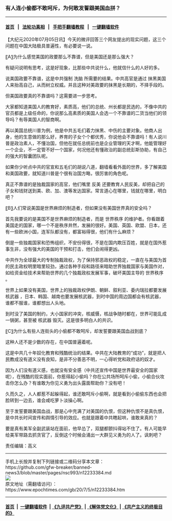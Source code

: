 ### 有人连小偷都不敢呵斥，为何敢发誓跟美国血拼？
------------------------

#### [首页](https://github.com/gfw-breaker/banned-news3/blob/master/README.md) &nbsp;&nbsp;|&nbsp;&nbsp; [法轮功真相](https://github.com/begood0513/basic/blob/master/README.md)  &nbsp;&nbsp;|&nbsp;&nbsp; [手把手翻墙教程](https://github.com/gfw-breaker/guides/wiki)  &nbsp;&nbsp;|&nbsp;&nbsp; [一键翻墙软件](https://github.com/gfw-breaker/nogfw/blob/master/README.md)  



<div><p>
 【大纪元2020年07月05日讯】今天的微评回答三个网友提出的现实问题，这三个问题在中国大陆极具普遍性，有必要说一说。
</p>
<p>
 〖A〗为什么感觉美国的政要那么不靠谱，但是美国还是那么强大？
</p>
<p>
 有疑问说明有思考，这是好现象，比那些中共说什么，他就信什么的人好的多。
</p>
<p>
 说美国政要不靠谱，这是中共强制
 <ok href="https://www.epochtimes.com/gb/tag/%E6%B4%97%E8%84%91.html">
  洗脑
 </ok>
 所需要的结果。中共高官是通过
 <ok href="https://www.epochtimes.com/gb/tag/%E6%8A%B9%E9%BB%91%E7%BE%8E%E5%9B%BD.html">
  抹黑美国
 </ok>
 人来抬高自己，从而树立权威。并且这种对美政要的抹黑是长期的，不择手段的。
</p>
<p>
 但美国政要真的不靠谱吗？这需要进一步思考。
</p>
<p>
 大家都知道美国人的教育好，素质高，他们的总统、州长都是民选的，不像中共的官员都是上级任命的，你说那么高素质的美国人会选一个不靠谱的二货当他们的领导吗？有辱美国人的智商啊。
</p>
<p>
 再以美国总统川普为例，他是中共五毛们着力抹黑、中伤的主要对象。他商人出身，他的生意做的那么好，养育的子女个个都优秀，你说他会不靠谱吗！有人说川普是政治素人，不懂治国，但他在就任总统前也是企业管理的天才啊，他能管理好一个企业，不一定管不好一个国家，何况他还有懂政治的副总统彭斯协助，有自己的强大的智囊团队呢。
</p>
<p>
 如果你少听点中共的官宣和五毛们的胡说八道，翻墙看看外面的世界，多了解美国和美国政要，就知道川普是个很有治国方略，很厉害的角色呢。
</p>
<p>
 真正不靠谱的是独裁国家的高官，他们嘴里
 <ok href="https://www.epochtimes.com/gb/tag/%E5%8F%8D%E7%BE%8E.html">
  反美
 </ok>
 还要教育人民反美，却把自己的子女和钱财送到美、欧、加、澳等发达国家。常言道心在哪里，钱就在哪里，明白吧？
</p>
<p>
 〖B〗人们常说美国是世界麻烦的制造者，但如果没有美国世界真的安全吗？
</p>
<p>
 首先我要说的是美国不是世界麻烦的制造者，而是
 <ok href="https://www.epochtimes.com/gb/tag/%E4%B8%96%E7%95%8C%E7%A7%A9%E5%BA%8F.html">
  世界秩序
 </ok>
 的维护者。你看跟着美国走的国家，哪一个不是秩序井然，发展的很好。美国、英国、欧盟、日本，还有一些欧洲小国，连军队都没有，都富裕得很，他们有什么麻烦？
</p>
<p>
 倒是一些独裁国家和恐怖组织，不安份得很，不是在国内欺压百姓，就是在国外惹事生非，没有强大的美国的干预和打击，他们会闹得更凶。
</p>
<p>
 中共作为全球最大的专制独裁政权，为了保持邪恶政权的稳定，一直在与美国为首的民主政权明里暗里较劲，通过各种手段和路径来暗助世界独裁国家与美国作对，如给资金给技术来帮助世界的几个独裁政权发展军事，破坏美国主导的
 <ok href="https://www.epochtimes.com/gb/tag/%E4%B8%96%E7%95%8C%E7%A7%A9%E5%BA%8F.html">
  世界秩序
 </ok>
 。
</p>
<p>
 世界上如果没有美国，世界上的独裁政权伊朗、朝鲜、叙利亚、委内瑞拉都要发展
 <ok href="https://www.epochtimes.com/gb/tag/%E6%A0%B8%E6%AD%A6%E5%99%A8.html">
  核武器
 </ok>
 ，日本、韩国、越南也要发展核武器，到时中国的周边国都会有核武器，谁都不服谁，谁都想出人头地。
</p>
<p>
 到时没了美国的制约，大小国家的冲突，核威慑，核战争随时都在，世界可能乱成一锅粥，甚至被
 <ok href="https://www.epochtimes.com/gb/tag/%E6%A0%B8%E6%AD%A6%E5%99%A8.html">
  核武器
 </ok>
 毁灭。这是很多明白人的共识。
</p>
<p>
 〖C〗为什么有些人连街头的小偷都不敢呵斥，却发誓要跟美国血战到底？
</p>
<p>
 这种人还不是少数的存在，在中国普遍着呢。
</p>
<p>
 这是中共几十年奴化教育和残酷统治的结果。中共在大陆教育的“成功”，就是把人民教成没有道义没有良知，是非不分善恶不明，一心得听党和政府话的奴才。
</p>
<p>
 因为人们没有道义感，也就没有安全感（中共还宣传中国是世界最安全的国家呢），在残酷的现实面前，你惹得起小偷吗？你在公共场所呵斥小偷，小偷合伙攻击你怎么办？有谁敢为你见义勇为出头露面帮助你？没有吧！
</p>
<p>
 久而久之，人人都惹不起躲得起，谁还敢呵斥小偷啊，就是看到小偷偷东西也会把脸转到一边去，谁会咸吃萝卜淡操心啊。
</p>
<p>
 至于发誓要跟美国血战，那是心中充满了对美国的仇恨，但这种仇恨不是真仇恨，是中共长时间宣传和舆情引导的效应。也就是跟着中共瞎起哄，谁敢来真的？
</p>
<p>
 要是真有美军全副武装站在面前，他早怂了，双腿都颤抖得站不住了。有人可能早给美军带路去抓贪官了，反倒这个时候会涌出一大群见义勇为的人了。讽刺吧？
</p>
<p>
 责任编辑：高义
</p>
</div>
<hr/>
手机上长按并复制下列链接或二维码分享本文章：<br/>
https://github.com/gfw-breaker/banned-news3/blob/master/pages/nsc993/n12233384.md <br/>
<a href='https://github.com/gfw-breaker/banned-news3/blob/master/pages/nsc993/n12233384.md'><img src='https://github.com/gfw-breaker/banned-news3/blob/master/pages/nsc993/n12233384.md.png'/></a> <br/>
原文地址（需翻墙访问）：https://www.epochtimes.com/gb/20/7/5/n12233384.htm


------------------------
#### [首页](https://github.com/gfw-breaker/banned-news3/blob/master/README.md) &nbsp;|&nbsp; [一键翻墙软件](https://github.com/gfw-breaker/nogfw/blob/master/README.md) &nbsp;| [《九评共产党》](https://github.com/gfw-breaker/9ping.md/blob/master/README.md#九评之一评共产党是什么) | [《解体党文化》](https://github.com/gfw-breaker/jtdwh.md/blob/master/README.md) | [《共产主义的终极目的》](https://github.com/gfw-breaker/gczydzjmd.md/blob/master/README.md)


<img src='http://gfw-breaker.win/banned-news3/pages/nsc993/n12233384.md' width='0px' height='0px'/>